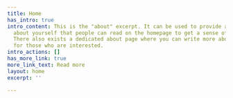 ```yaml
---
title: Home
has_intro: true
intro_content: This is the "about" excerpt. It can be used to provide a paragraph
  about yourself that people can read on the homepage to get a sense of who you are.
  There also exists a dedicated about page where you can write more about yourself
  for those who are interested.
intro_actions: []
has_more_link: true
more_link_text: Read more
layout: home
excerpt: ''

---
```

